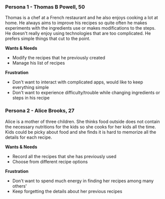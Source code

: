 ### Persona 1 - Thomas B Powell, 50

Thomas is a chef at a French restaurant and he also enjoys cooking a lot at home. He always aims to improve his recipes so quite often he makes experiments with the ingredients use or makes modifications to the steps. He doesn't really enjoy using technologies that are too complicated. He prefers simple things that cut to the point.

**Wants & Needs**

- Modify the recipes that he previously created
- Manage his list of recipes

**Frustration**

- Don't want to interact with complicated apps, would like to keep everything simple
- Don't want to experience difficulty/trouble while changing ingredients or steps in his recipe

### Persona 2 - Alice Brooks, 27

Alice is a mother of three children. She thinks food outside does not contain the necessary nutritions for the kids so she cooks for her kids all the time. Kids could be picky about food and she finds it is hard to memorize all the details for each recipe.

**Wants & Needs**

- Record all the recipes that she has previously used
- Choose from different recipe options

**Frustration**

- Don't want to spend much energy in finding her recipes among many others'
- Keep forgetting the details about her previous recipes
